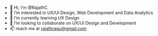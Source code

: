 - 👋 Hi, I’m @RajathC
- 👀 I’m interested in UX/UI Design, Web Development and Data Analytics
- 🌱 I’m currently learning UX Design
- 💞️ I’m looking to collaborate on UX/UI Design and Development
- 📫 reach me at rajathragu@gmail.com

<!---
RajathC/RajathChandrashekar is a ✨ special ✨ repository because its `README.md` (this file) appears on your GitHub profile.
You can click the Preview link to take a look at your changes.
--->
